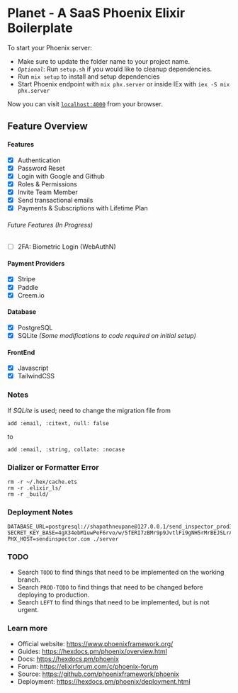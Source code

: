 # Planet - A SaaS Phoenix Elixir Boilerplate

To start your Phoenix server:

  * Make sure to update the folder name to your project name.
  * *`Optional`*: Run `setup.sh` if you would like to cleanup dependencies.
  * Run `mix setup` to install and setup dependencies
  * Start Phoenix endpoint with `mix phx.server` or inside IEx with `iex -S mix phx.server`

Now you can visit [`localhost:4000`](http://localhost:4000) from your browser.

## Feature Overview

#### Features

- [x] Authentication
- [x] Password Reset
- [x] Login with Google and Github
- [x] Roles & Permissions
- [x] Invite Team Member
- [x] Send transactional emails
- [x] Payments & Subscriptions with Lifetime Plan

###### Future Features (In Progress)
- [ ] 2FA: Biometric Login (WebAuthN)

#### Payment Providers

- [x] Stripe
- [x] Paddle
- [x] Creem.io

#### Database

- [x] PostgreSQL
- [x] SQLite *(Some modifications to code required on initial setup)*

#### FrontEnd

- [x] Javascript
- [x] TailwindCSS

### Notes

If *SQLite* is used; need to change the migration file from 

`add :email, :citext, null: false`

to 

`add :email, :string, collate: :nocase` 


### Dializer or Formatter Error
```
rm -r ~/.hex/cache.ets
rm -r .elixir_ls/
rm -r _build/
```


### Deployment Notes

```
DATABASE_URL=postgresql://shapathneupane@127.0.0.1/send_inspector_prod3 SECRET_KEY_BASE=4gX34ebM1uwPeF6rvo/w/5fERI7zBMr9p9JvtlFi9gNH5rMrBEJSLrAoJbDwCxPS PHX_HOST=sendinspector.com ./server
```


### TODO

- Search `TODO` to find things that need to be implemented on the working branch.
- Search `PROD-TODO` to find things that need to be changed before deploying to production.
- Search `LEFT` to find things that need to be implemented, but is not urgent.


### Learn more

  * Official website: https://www.phoenixframework.org/
  * Guides: https://hexdocs.pm/phoenix/overview.html
  * Docs: https://hexdocs.pm/phoenix
  * Forum: https://elixirforum.com/c/phoenix-forum
  * Source: https://github.com/phoenixframework/phoenix
  * Deployment: https://hexdocs.pm/phoenix/deployment.html